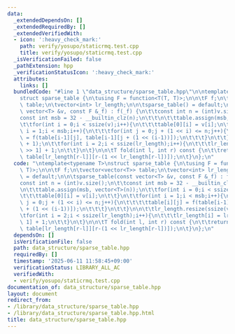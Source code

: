 ```yaml
---
data:
  _extendedDependsOn: []
  _extendedRequiredBy: []
  _extendedVerifiedWith:
  - icon: ':heavy_check_mark:'
    path: verify/yosupo/staticrmq.test.cpp
    title: verify/yosupo/staticrmq.test.cpp
  _isVerificationFailed: false
  _pathExtension: hpp
  _verificationStatusIcon: ':heavy_check_mark:'
  attributes:
    links: []
  bundledCode: "#line 1 \"data_structure/sparse_table.hpp\"\n\ntemplate<typename T>\n\
    struct sparse_table {\n\tusing F = function<T(T, T)>;\n\n\tF f;\n\tvector<vector<T>>\
    \ table;\n\tvector<int> lr_length;\n\n\tsparse_table() = default;\n\n\tsparse_table(const\
    \ vector<T> &v, const F &_f) : f(_f) {\n\t\tconst int n = (int)v.size();\n\t\t\
    const int msb = 32 - __builtin_clz(n);\n\t\t\n\t\ttable.assign(msb, vector<T>(n));\n\
    \t\tfor(int i = 0;i < ssize(v);i++){\n\t\t\ttable[0][i] = v[i];\n\t\t}\n\t\tfor(int\
    \ i = 1;i < msb;i++){\n\t\t\tfor(int j = 0;j + (1 << i) <= n;j++){\n\t\t\t\ttable[i][j]\
    \ = f(table[i-1][j], table[i-1][j + (1 << (i-1))]);\n\t\t\t}\n\t\t}\n\n\t\tlr_length.resize(ssize(v)\
    \ + 1);\n\t\tfor(int i = 2;i < ssize(lr_length);i++){\n\t\t\tlr_length[i] = lr_length[i\
    \ >> 1] + 1;\n\t\t}\n\t}\n\n\tT fold(int l, int r) const {\n\t\treturn f(table[lr_length[r-l]][l],\
    \ table[lr_length[r-l]][r-(1 << lr_length[r-l])]);\n\t}\n};\n"
  code: "\ntemplate<typename T>\nstruct sparse_table {\n\tusing F = function<T(T,\
    \ T)>;\n\n\tF f;\n\tvector<vector<T>> table;\n\tvector<int> lr_length;\n\n\tsparse_table()\
    \ = default;\n\n\tsparse_table(const vector<T> &v, const F &_f) : f(_f) {\n\t\t\
    const int n = (int)v.size();\n\t\tconst int msb = 32 - __builtin_clz(n);\n\t\t\
    \n\t\ttable.assign(msb, vector<T>(n));\n\t\tfor(int i = 0;i < ssize(v);i++){\n\
    \t\t\ttable[0][i] = v[i];\n\t\t}\n\t\tfor(int i = 1;i < msb;i++){\n\t\t\tfor(int\
    \ j = 0;j + (1 << i) <= n;j++){\n\t\t\t\ttable[i][j] = f(table[i-1][j], table[i-1][j\
    \ + (1 << (i-1))]);\n\t\t\t}\n\t\t}\n\n\t\tlr_length.resize(ssize(v) + 1);\n\t\
    \tfor(int i = 2;i < ssize(lr_length);i++){\n\t\t\tlr_length[i] = lr_length[i >>\
    \ 1] + 1;\n\t\t}\n\t}\n\n\tT fold(int l, int r) const {\n\t\treturn f(table[lr_length[r-l]][l],\
    \ table[lr_length[r-l]][r-(1 << lr_length[r-l])]);\n\t}\n};\n"
  dependsOn: []
  isVerificationFile: false
  path: data_structure/sparse_table.hpp
  requiredBy: []
  timestamp: '2025-06-11 11:58:45+09:00'
  verificationStatus: LIBRARY_ALL_AC
  verifiedWith:
  - verify/yosupo/staticrmq.test.cpp
documentation_of: data_structure/sparse_table.hpp
layout: document
redirect_from:
- /library/data_structure/sparse_table.hpp
- /library/data_structure/sparse_table.hpp.html
title: data_structure/sparse_table.hpp
---
```

